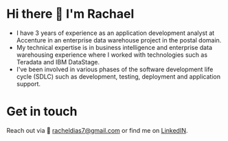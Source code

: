 # Hi there 👋 I'm Rachael

<!--
**RachaelDias/RachaelDias** is a ✨ _special_ ✨ repository because its `README.md` (this file) appears on your GitHub profile.

Here are some ideas to get you started:

- 🔭 I’m currently working on ...
- 🌱 I’m currently learning ...
- 👯 I’m looking to collaborate on ...
- 🤔 I’m looking for help with ...
- 💬 Ask me about ...
- 📫 How to reach me: ...
- 😄 Pronouns: ...
- ⚡ Fun fact: ...
-->
- I have 3 years of experience as an application development analyst at Accenture in an enterprise data warehouse project in the postal domain.
- My technical expertise is in business intelligence and enterprise data warehousing experience where I worked with technologies such as Teradata and IBM DataStage.
- I've been involved in various phases of the software development life cycle (SDLC) such as development, testing, deployment and application support.

# Get in touch
Reach out via :e-mail: racheldias7@gmail.com or find me on [LinkedIN](https://www.linkedin.com/in/rachael-dias-210200115/).
